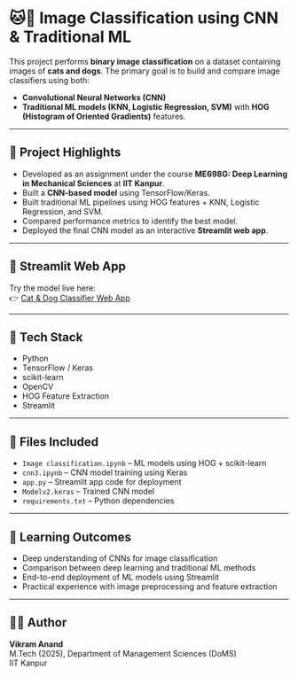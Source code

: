 
# 🐱🐶 Image Classification using CNN & Traditional ML

This project performs **binary image classification** on a dataset containing images of **cats and dogs**. The primary goal is to build and compare image classifiers using both:
- **Convolutional Neural Networks (CNN)**
- **Traditional ML models (KNN, Logistic Regression, SVM)** with **HOG (Histogram of Oriented Gradients)** features.

---

## 📍 Project Highlights

- Developed as an assignment under the course **ME698G: Deep Learning in Mechanical Sciences** at **IIT Kanpur**.
- Built a **CNN-based model** using TensorFlow/Keras.
- Built traditional ML pipelines using HOG features + KNN, Logistic Regression, and SVM.
- Compared performance metrics to identify the best model.
- Deployed the final CNN model as an interactive **Streamlit web app**.

---

## 🚀 Streamlit Web App

Try the model live here:  
👉 [Cat & Dog Classifier Web App](https://stlm10-catanddogclassifier.streamlit.app/)

---

## 🔧 Tech Stack

- Python
- TensorFlow / Keras
- scikit-learn
- OpenCV
- HOG Feature Extraction
- Streamlit

---

## 📂 Files Included

- `Image classification.ipynb` – ML models using HOG + scikit-learn
- `cnn3.ipynb` – CNN model training using Keras
- `app.py` – Streamlit app code for deployment
- `Modelv2.keras` – Trained CNN model
- `requirements.txt` – Python dependencies

---

## 🧠 Learning Outcomes

- Deep understanding of CNNs for image classification
- Comparison between deep learning and traditional ML methods
- End-to-end deployment of ML models using Streamlit
- Practical experience with image preprocessing and feature extraction

---

## 👨‍💻 Author

**Vikram Anand**  
M.Tech (2025), Department of Management Sciences (DoMS)  
IIT Kanpur
